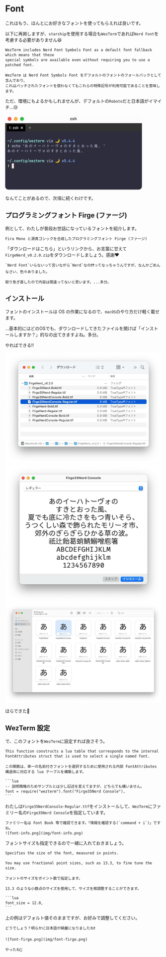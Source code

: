 # Font 

これはもう、ほんとにお好きなフォントを使ってもらえれば良いです。

以下に再掲しますが、`starship`を使用する場合も`WezTerm`であれば`Nerd Font`を考慮する必要がありません😆

```admonish info title="[wezterm.nerdfonts](https://wezfurlong.org/wezterm/config/lua/wezterm/nerdfonts.html)"
WezTerm includes Nerd Font Symbols Font as a default font fallback which means that these
special symbols are available even without requiring you to use a patched font.

WezTerm は Nerd Font Symbols Font をデフォルトのフォントのフォールバックとして含んでおり、
これはパッチされたフォントを使わなくてもこれらの特殊記号が利用可能であることを意味します。
```

ただ、環境にもよるかもしれませんが、デフォルトの`Roboto`だと日本語がイマイチ...😢

![font-roboto.png](img/font-roboto.png)

なんてことがあるので、次項に続くわけです。

## プログラミングフォント Firge (ファージ)

例として、わたしが普段お世話になっているフォントを紹介します。

```admonish info title="[GitHub - yuru7/Firge](https://github.com/yuru7/Firge)"
Fira Mono と源真ゴシックを合成したプログラミングフォント Firge (ファージ)
```

「ダウンロードはこちら」というリンクから、お言葉に甘えて`FirgeNerd_v0.2.0.zip`をダウンロードしましょう。感謝❤️

```admonish note
`Nerd Font`いらないって言いながら`Nerd`なの❗️❓ってなっちゃうんですが、なんかごめんなさい、色々ありました。

取り急ぎ直したので内容は間違ってないと思います。...多分。
```

## インストール
フォントのインストールは OS の作業になるので、`macOS`のやり方だけ軽く載せます。

...基本的にはどのOSでも、ダウンロードしてきたファイルを開けば「インストールしますか？」的なの出てきますよね。多分。

やればできる!!

![font1.png](img/font1.png)
![font2.png](img/font2.png)
![font3.png](img/font3.png)

ほらできた🤗

## WezTerm 設定
で、このフォントを`WezTerm`に設定すれば良さそう。

```admonish info title="[wezterm.font](https://wezfurlong.org/wezterm/config/lua/wezterm/font.html)"
This function constructs a lua table that corresponds to the internal FontAttributes struct that is used to select a single named font.

この関数は、単一の名前付きフォントを選択するために使用される内部 FontAttributes 構造体に対応する lua テーブルを構築します。
```

~~~admonish example title="wezterm.lua"
```lua
-- 説明簡略のためサンプルとは少し記述を変えてますが、どちらでも構いません。
font = require("wezterm").font("Firge35Nerd Console"),
```
~~~

わたしは`Firge35NerdConsole-Regular.ttf`をインストールして、`WezTerm`にファミリー名の`Firge35Nerd Console`を指定しています。

```admonish note
ファミリー名は Font Book 等で確認できます。「情報を確認する(`command + i`)」ですね。
![font-info.png](img/font-info.png)
```

フォントサイズも指定できるので一緒に入れておきましょう。

```admonish info title="[font_size](https://wezfurlong.org/wezterm/config/lua/config/font_size.html)"
Specifies the size of the font, measured in points.

You may use fractional point sizes, such as 13.3, to fine tune the size.

フォントのサイズをポイント数で指定します。

13.3 のような小数点のサイズを使用して、サイズを微調整することができます。
```

~~~admonish example title="wezterm.lua"
```lua
font_size = 12.0,
```
~~~

上の例はデフォルト値そのままですが、お好みで調整してください。

```admonish success
どうでしょう？明らかに日本語が綺麗になりましたね❗️

![font-firge.png](img/font-firge.png)

やったね🤗
```
